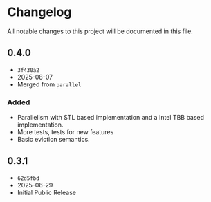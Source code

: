 # Changelog

All notable changes to this project will be documented in this file.

## 0.4.0

- `3f430a2`
- 2025-08-07
- Merged from `parallel`

### Added

- Parallelism with STL based implementation and a Intel TBB based
  implementation.
- More tests, tests for new features
- Basic eviction semantics.

## 0.3.1

- `62d5fbd`
- 2025-06-29
- Initial Public Release